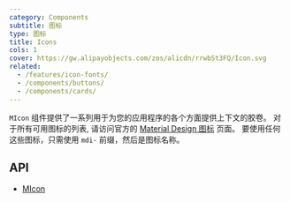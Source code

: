 ```yaml
---
category: Components
subtitle: 图标
type: 图标
title: Icons
cols: 1
cover: https://gw.alipayobjects.com/zos/alicdn/rrwbSt3FQ/Icon.svg
related:
  - /features/icon-fonts/
  - /components/buttons/
  - /components/cards/
---
```


`MIcon` 组件提供了一系列用于为您的应用程序的各个方面提供上下文的胶卷。 对于所有可用图标的列表, 请访问官方的 [Material Design 图标](https://materialdesignicons.com/) 页面。
要使用任何这些图标，只需使用 `mdi-` 前缀，然后是图标名称。

## API

- [MIcon](/docs/api/MIcon)